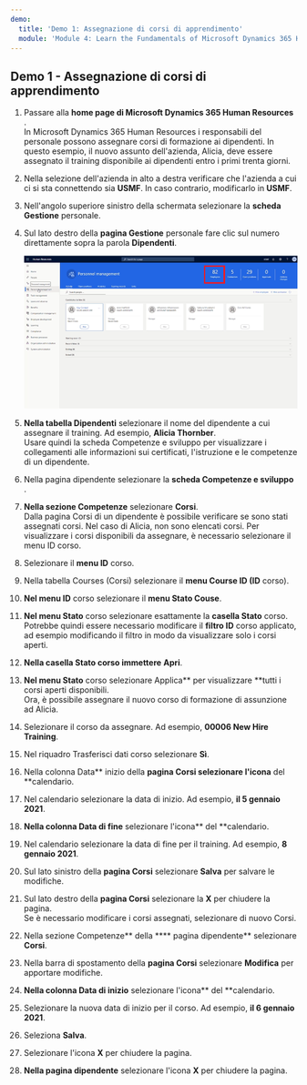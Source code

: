 ```yaml
---
demo:
  title: 'Demo 1: Assegnazione di corsi di apprendimento'
  module: 'Module 4: Learn the Fundamentals of Microsoft Dynamics 365 Human Resources'
---
```


## Demo 1 - Assegnazione di corsi di apprendimento

1. Passare alla **home page di Microsoft Dynamics 365 Human Resources** .  
    In Microsoft Dynamics 365 Human Resources i responsabili del personale possono assegnare corsi di formazione ai dipendenti. In questo esempio, il nuovo assunto dell'azienda, Alicia, deve essere assegnato il training disponibile ai dipendenti entro i primi trenta giorni.

1. Nella selezione dell'azienda in alto a destra verificare che l'azienda a cui ci si sta connettendo sia **USMF**. In caso contrario, modificarlo in **USMF**.

1. Nell'angolo superiore sinistro della schermata selezionare la **scheda Gestione** personale.

1. Sul lato destro della **pagina Gestione** personale fare clic sul numero direttamente sopra la parola **Dipendenti**.

    ![Screenshot della pagina Gestione personale con il numero di dipendenti evidenziato.](./media/assigning_learning_courses_1_employee.png)

1. **Nella tabella Dipendenti** selezionare il nome del dipendente a cui assegnare il training. Ad esempio, **Alicia Thornber**.  
    Usare quindi la scheda Competenze e sviluppo per visualizzare i collegamenti alle informazioni sui certificati, l'istruzione e le competenze di un dipendente.

1. Nella pagina dipendente selezionare la **scheda Competenze e sviluppo** .

1. **Nella sezione Competenze** selezionare **Corsi**.  
    Dalla pagina Corsi di un dipendente è possibile verificare se sono stati assegnati corsi. Nel caso di Alicia, non sono elencati corsi. Per visualizzare i corsi disponibili da assegnare, è necessario selezionare il menu ID corso.

1. Selezionare il **menu ID** corso.

1. Nella tabella Courses (Corsi) selezionare il **menu Course ID (ID** corso).

1. **Nel menu ID** corso selezionare il **menu Stato Couse**.

1. **Nel menu Stato** corso selezionare esattamente la **casella Stato** corso.  
    Potrebbe quindi essere necessario modificare il **filtro ID** corso applicato, ad esempio modificando il filtro in modo da visualizzare solo i corsi aperti.

1. **Nella casella Stato corso immettere** **Apri**.

1. **Nel menu Stato** corso selezionare Applica** per visualizzare **tutti i corsi aperti disponibili.  
    Ora, è possibile assegnare il nuovo corso di formazione di assunzione ad Alicia.

1. Selezionare il corso da assegnare. Ad esempio, **00006 New Hire Training**.

1. Nel riquadro Trasferisci dati corso selezionare **Sì**.

1. Nella colonna Data** inizio della ****pagina Corsi** selezionare l'icona** del **calendario.

1. Nel calendario selezionare la data di inizio. Ad esempio, **il 5 gennaio 2021**.

1. **Nella colonna Data di fine** selezionare l'icona** del **calendario.

1. Nel calendario selezionare la data di fine per il training. Ad esempio, **8 gennaio 2021**.

1. Sul lato sinistro della **pagina Corsi** selezionare **Salva** per salvare le modifiche.

1. Sul lato destro della **pagina Corsi** selezionare la **X** per chiudere la pagina.  
    Se è necessario modificare i corsi assegnati, selezionare di nuovo Corsi.

1. Nella sezione Competenze** della **** pagina dipendente** selezionare **Corsi**.

1. Nella barra di spostamento della **pagina Corsi** selezionare **Modifica** per apportare modifiche.

1. **Nella colonna Data di inizio** selezionare l'icona** del **calendario.

1. Selezionare la nuova data di inizio per il corso. Ad esempio, **il 6 gennaio 2021**.

1. Seleziona **Salva**.

1. Selezionare l'icona **X** per chiudere la pagina.

1. **Nella pagina dipendente** selezionare l'icona **X** per chiudere la pagina.
